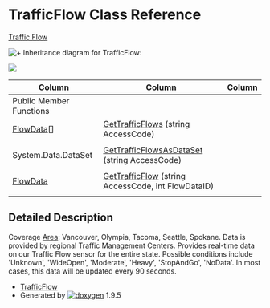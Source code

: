 # TrafficFlow Class Reference

[Traffic Flow](group___traffic_flow.html)

![+](closed.png) Inheritance diagram for TrafficFlow:

![](class_traffic_flow.png)

| Column | Column | Column |
| --- | --- | --- |
 | Public Member Functions |  | 
 | [FlowData](class_flow_data.html)[] | [GetTrafficFlows](group___traffic_flow.html#ga77ad5508cd7f0a020aeacf270d939c3a) (string AccessCode) | 
 |  |  | 
 | System.Data.DataSet | [GetTrafficFlowsAsDataSet](group___traffic_flow.html#ga3301d9a12a6e50db2ab1218042f973ce) (string AccessCode) | 
 |  |  | 
 | [FlowData](class_flow_data.html) | [GetTrafficFlow](group___traffic_flow.html#ga6eb4c4918aadd793c90dfe256e099ca4) (string AccessCode, int FlowDataID) | 
 |  |  | 


## Detailed Description

Coverage [Area](class_area.html "List of map areas available for traffic alert queries"): Vancouver, Olympia, Tacoma, Seattle, Spokane. Data is provided by regional Traffic Management Centers. Provides real-time data on our Traffic Flow sensor for the entire state. Possible conditions include 'Unknown', 'WideOpen', 'Moderate', 'Heavy', 'StopAndGo', 'NoData'. In most cases, this data will be updated every 90 seconds.

* [TrafficFlow](class_traffic_flow.html)
* Generated by [![doxygen](doxygen.svg)](https://www.doxygen.org/index.html) 1.9.5
